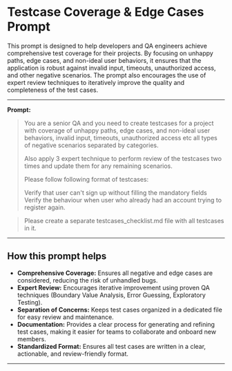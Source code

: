 # Testcase Coverage & Edge Cases Prompt

This prompt is designed to help developers and QA engineers achieve comprehensive test coverage for their projects. By focusing on unhappy paths, edge cases, and non-ideal user behaviors, it ensures that the application is robust against invalid input, timeouts, unauthorized access, and other negative scenarios. The prompt also encourages the use of expert review techniques to iteratively improve the quality and completeness of the test cases.

---

**Prompt:**

> You are a senior QA and you need to create testcases for a project with coverage of unhappy paths, edge cases, and non-ideal user behaviors, invalid input, timeouts, unauthorized access etc all types of negative scenarios separated by categories.  
>   
> Also apply 3 expert technique to perform review of the testcases two times and update them for any remaining scenarios.  
>   
> Please follow following format of testcases:  
>   
> Verify that user can't sign up without filling the mandatory fields  
> Verify the behaviour when user who already had an account trying to register again.

> Please create a separate testcases_checklist.md file with all testcases in it.

---

## How this prompt helps

- **Comprehensive Coverage:** Ensures all negative and edge cases are considered, reducing the risk of unhandled bugs.
- **Expert Review:** Encourages iterative improvement using proven QA techniques (Boundary Value Analysis, Error Guessing, Exploratory Testing).
- **Separation of Concerns:** Keeps test cases organized in a dedicated file for easy review and maintenance.
- **Documentation:** Provides a clear process for generating and refining test cases, making it easier for teams to collaborate and onboard new members.
- **Standardized Format:** Ensures all test cases are written in a clear, actionable, and review-friendly format.

---
